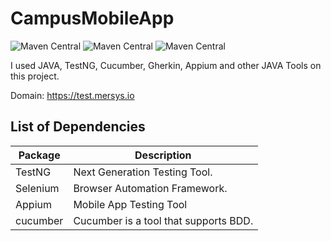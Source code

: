 
# CampusMobileApp
![Maven Central](https://img.shields.io/maven-central/v/org.seleniumhq.selenium/selenium-java?versionSuffix=4.11.0&label=Selenium)
![Maven Central](https://img.shields.io/maven-central/v/io.cucumber/cucumber-java?versionSuffix=7.9.0&label=Cucumber)
![Maven Central](https://img.shields.io/maven-central/v/org.testng/testng?versionSuffix=7.7.0&label=TestNG)

I used JAVA, TestNG, Cucumber, Gherkin, Appium and other JAVA Tools on this project.

Domain: https://test.mersys.io

List of Dependencies
----------------

| Package      | Description                           |
|--------------|---------------------------------------|
| TestNG       | Next Generation Testing Tool.         |
| Selenium     | Browser Automation Framework.         |
| Appium       | Mobile App Testing Tool               |
| cucumber     | Cucumber is a tool that supports BDD. |




             

